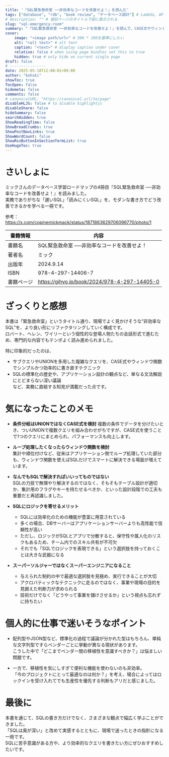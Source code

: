 ```yaml
---
title: '『SQL緊急救命室 ─⁠─非効率なコードを改善せよ！』を読んだ'
tags: ["database", "rdb", "book review", "データベース設計"] # Lambda, API Gateway, AWS, Python
# description: "" # 個別ページのタイトル下部に表示される
slug: "sql-emergency-room"
summary: "『SQL緊急救命室 ─⁠─非効率なコードを改善せよ！』を読んで、CASE文やウィンドウ関数といったモダンSQLに慣れることができた" # 
cover:
    image: "<image path/url>" # 300 * 180を基準にしたい
    alt: "<alt text>" # alt text
    caption: "<text>" # display caption under cover
    relative: false # when using page bundles set this to true
    hidden: true # only hide on current single page
draft: false
# ----------------
date: 2025-05-18T12:08:01+09:00
author: "kohski"
showToc: true
TocOpen: false
hidemeta: false
comments: false
# canonicalURL: "https://canonical.url/to/page"
disableHLJS: false # to disable highlightjs
disableShare: false
hideSummary: false
searchHidden: true
ShowReadingTime: false
ShowBreadCrumbs: true
ShowPostNavLinks: true
ShowWordCount: false
ShowRssButtonInSectionTermList: true
UseHugoToc: true
---
```


# さいしょに

ミックさんのデータベース学習ロードマップの4冊目『SQL緊急救命室 ─⁠─非効率なコードを改善せよ！』を読みました。  
実務でありがちな「遅いSQL」「読みにくいSQL」を、モダンな書き方でどう改善できるかを学べる一冊です。

参考：  
https://x.com/copinemickmack/status/1871863629706096770/photo/1

| 書籍情報 | 内容 |
| --- | --- |
| 書籍名 | SQL緊急救命室 ─⁠─非効率なコードを改善せよ！ |
| 著者名 | ミック |
| 出版年 | 2024.9.14 |
| ISBN | 978-4-297-14406-7 |
| 書籍ページ | https://gihyo.jp/book/2024/978-4-297-14405-0 |

# ざっくりと感想

本書は「緊急救命室」というタイトル通り、現場でよく見かけそうな“非効率なSQL”を、より良い形にリファクタリングしていく構成です。  
ロバート、ヘレン、ワイリーという個性的な登場人物たちの会話形式で進むため、専門的な内容でもテンポよく読み進められました。

特に印象的だったのは、  
- サブクエリやUNIONを多用した複雑なクエリを、CASE式やウィンドウ関数でシンプルかつ効率的に書き直すテクニック  
- SQLの標準化の歴史や、アプリケーション設計の観点など、単なる文法解説にとどまらない深い議論  
など、実務に直結する知見が満載だった点です。

# 気になったことのメモ

- **条件分岐はUNIONではなくCASE式を検討**
  複数の条件でデータを分けたいとき、ついUNIONで複数クエリを組み合わせがちですが、CASE式を使うことで1つのクエリにまとめられ、パフォーマンスも向上します。

- **ループ処理したくなったらウィンドウ関数を検討**  
  集計や順位付けなど、従来はアプリケーション側でループ処理していた部分も、ウィンドウ関数を使えばSQLだけでスマートに解決できる場面が増えています。

- **なんでもSQLで解決すればいいってものではない**  
  SQLの力技で無理やり解決するのではなく、そもそもテーブル設計が適切か、集計用のフラグやキーを持たせるべきか、といった設計段階での工夫も重要だと再認識しました。

- **SQLにロジックを寄せるメリット**  
  - SQLには効率化のための機能が豊富に用意されている  
  - 多くの場合、DBサーバーはアプリケーションサーバーよりも高性能で信頼性が高い  
  - ただし、ロジックがSQLとアプリで分散すると、保守性や属人化のリスクもあるため、チーム内でのスキル共有が不可欠  
  - それでも「SQLでロジックを表現できる」という選択肢を持っておくことは大きな武器になる

- **スーパーソルジャーではなくスーパーエンジニアになること**  
  - 与えられた制約の中で最適な選択肢を見極め、実行できることが大切  
  - アクロバティックなテクニックに走るのではなく、事業や現場の目的を見据えた判断力が求められる  
  - 技術だけでなく「どうやって事業を儲けさせるか」という視点も忘れずに持ちたい

# 個人的に仕事で迷いそうなポイント

- 配列型やJSON型など、標準化の過程で議論が分かれた型はもちろん、単純な文字列型ですらベンダーごとに挙動が異なる現状があります。  
  こうした中で「どこまでベンダー間の移植性を意識すべきか？」は悩ましい問題です。

- 一方で、移植性を気にしすぎて便利な機能を使わないのも非効率。  
  「今のプロジェクトにとって最適なのは何か？」を考え、場合によってはロックインを受け入れてでも生産性を優先する判断もアリだと感じました。

# 最後に

本書を通じて、SQLの書き方だけでなく、さまざまな観点で幅広く学ぶことができました。  
「SQLは奥が深い」と改めて実感するとともに、現場で迷ったときの指針になる一冊です。  
SQLに苦手意識がある方や、より効率的なクエリを書きたい方にぜひおすすめしたいです。